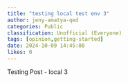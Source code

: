 ```yaml
---
title: "testing local test env 3"
author: jeny-amatya-qed
categories: Public
classification: Unofficial (Everyone)
tags: [opinion,getting-started]
date: 2024-10-09 14:45:08 
likes: 0
---
```


Testing Post - local 3